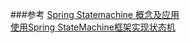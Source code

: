 

###参考
[Spring Statemachine 概念及应用](https://www.jianshu.com/p/9ee887e045dd)<br>
[使用Spring StateMachine框架实现状态机](http://blog.didispace.com/spring-statemachine/)<br>